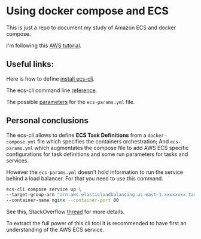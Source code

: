 # Using docker compose and ECS
This is just a repo to document my study of Amazon ECS and docker compose.

I'm following this [AWS tutorial](https://docs.aws.amazon.com/AmazonECS/latest/developerguide/ecs-cli-tutorial-ec2.html).

## Useful links:
Here is how to define [install ecs-cli](https://docs.aws.amazon.com/AmazonECS/latest/developerguide/ECS_CLI_installation.html).

The ecs-cli command line [reference](https://docs.aws.amazon.com/AmazonECS/latest/developerguide/ECS_CLI_reference.html).

The possible [parameters](https://docs.aws.amazon.com/AmazonECS/latest/developerguide/cmd-ecs-cli-compose-ecsparams.html) for the `ecs-params.yml` file.

## Personal conclusions
The ecs-cli allows to define **ECS Task Definitions** from a `docker-compose.yml` file which specifies the containers orchestration; And `ecs-params.yml` which augmentates the compose file to add AWS ECS specific configurations for task definitions and some run parameters for tasks and services.

However the `ecs-params.yml` doesn't hold information to run the service behind a load balancer. For that you need to use this command.

```bash
ecs-cli compose service up \
--target-group-arn "arn:aws:elasticloadbalancing:us-east-1:xxxxxxxx:targetgroup/awsvpc-nginx/2bf8921935c827bd" \
--container-name nginx --container-port 80
```

See this, StackOverflow [thread](https://stackoverflow.com/questions/53898568/ecs-cli-compose-service-up-with-a-load-balancer) for more details.

To extract the full power of this cli tool it is recommended to have first an understanding of the AWS ECS service.
